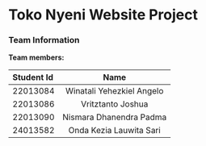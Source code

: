 # Toko Nyeni Website Project

### Team Information

**Team members:**

| Student Id |           Name            |
| :--------- | :-----------------------: |
| 22013084   | Winatali Yehezkiel Angelo |
| 22013086   |     Vritztanto Joshua     |
| 22013090   |  Nismara Dhanendra Padma  |
| 24013582   |  Onda Kezia Lauwita Sari  |
